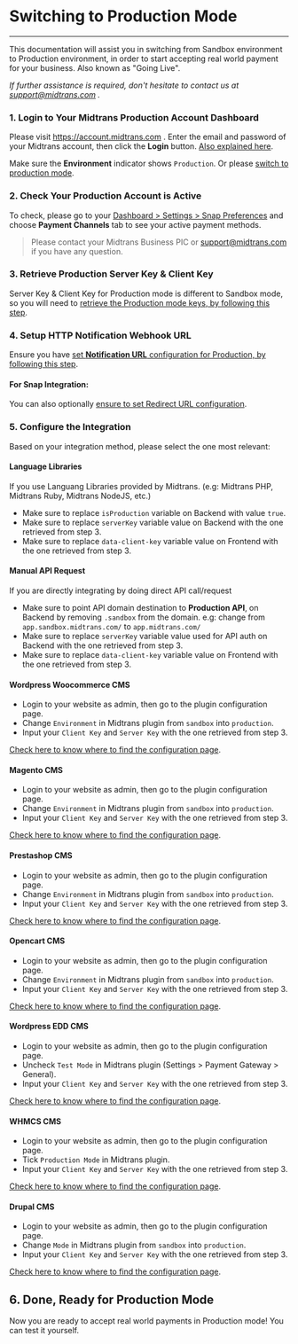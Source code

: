 # Switching to Production Mode
<hr>

This documentation will assist you in switching from Sandbox environment to Production environment, in order to start accepting real world payment for your business. Also known as "Going Live".

*If further assistance is required, don't hesitate to contact us at support@midtrans.com .*

### 1. Login to Your Midtrans Production Account Dashboard

Please visit https://account.midtrans.com . Enter the email and password of your Midtrans account, then click the **Login** button. [Also explained here](/en/midtrans-account/overview.md#accessing-midtrans-administration-portal).

Make sure the **Environment** indicator shows `Production`. Or please [switch to production mode](/en/midtrans-account/overview.md#switching-environment).

### 2. Check Your Production Account is Active

To check, please go to your [Dashboard > Settings > Snap Preferences](https://dashboard.midtrans.com/settings/snap_preference) and choose **Payment Channels** tab to see your active payment methods.

> Please contact your Midtrans Business PIC or support@midtrans.com if you have any question.

### 3. Retrieve Production Server Key & Client Key

Server Key & Client Key for Production mode is different to Sandbox mode, so you will need to [retrieve the Production mode keys, by following this step](/en/midtrans-account/overview.md#retrieving-api-access-keys).

### 4. Setup HTTP Notification Webhook URL

Ensure you have [set **Notification URL** configuration for Production, by following this step](/en/after-payment/http-notification.md).

#### For Snap Integration:
You can also optionally [ensure to set Redirect URL configuration](/en/snap/advanced-feature.md#configure-redirection-url).

### 5. Configure the Integration

Based on your integration method, please select the one most relevant:

<!-- tabs:start -->
#### **Language Libraries**

If you use Languang Libraries provided by Midtrans. (e.g: Midtrans PHP, Midtrans Ruby, Midtrans NodeJS, etc.)

- Make sure to replace `isProduction` variable on Backend with value `true`.
- Make sure to replace `serverKey` variable value on Backend with the one retrieved from step 3.
- Make sure to replace `data-client-key` variable value on Frontend with the one retrieved from step 3.

#### **Manual API Request**

If you are directly integrating by doing direct API call/request

- Make sure to point API domain destination to **Production API**, on Backend by removing `.sandbox` from the domain. e.g: change from `app.sandbox.midtrans.com/` to `app.midtrans.com/`
- Make sure to replace `serverKey` variable value used for API auth on Backend with the one retrieved from step 3.
- Make sure to replace `data-client-key` variable value on Frontend with the one retrieved from step 3.

#### **Wordpress Woocommerce CMS**

- Login to your website as admin, then go to the plugin configuration page.
- Change `Environment` in Midtrans plugin from `sandbox` into `production`.
- Input your `Client Key` and `Server Key` with the one retrieved from step 3.

[Check here to know where to find the configuration page](/en/snap/with-plugins).

#### **Magento CMS**

- Login to your website as admin, then go to the plugin configuration page.
- Change `Environment` in Midtrans plugin from `sandbox` into `production`.
- Input your `Client Key` and `Server Key` with the one retrieved from step 3.

[Check here to know where to find the configuration page](/en/snap/with-plugins).

#### **Prestashop CMS**

- Login to your website as admin, then go to the plugin configuration page.
- Change `Environment` in Midtrans plugin from `sandbox` into `production`.
- Input your `Client Key` and `Server Key` with the one retrieved from step 3.

[Check here to know where to find the configuration page](/en/snap/with-plugins).

#### **Opencart CMS**

- Login to your website as admin, then go to the plugin configuration page.
- Change `Environment` in Midtrans plugin from `sandbox` into `production`.
- Input your `Client Key` and `Server Key` with the one retrieved from step 3.

[Check here to know where to find the configuration page](/en/snap/with-plugins).

#### **Wordpress EDD CMS**

- Login to your website as admin, then go to the plugin configuration page.
- Uncheck `Test Mode` in Midtrans plugin (Settings > Payment Gateway > General).
- Input your `Client Key` and `Server Key` with the one retrieved from step 3.

[Check here to know where to find the configuration page](/en/snap/with-plugins).

#### **WHMCS CMS**

- Login to your website as admin, then go to the plugin configuration page.
- Tick `Production Mode` in Midtrans plugin.
- Input your `Client Key` and `Server Key` with the one retrieved from step 3.

[Check here to know where to find the configuration page](/en/snap/with-plugins).

#### **Drupal CMS**

- Login to your website as admin, then go to the plugin configuration page.
- Change `Mode` in Midtrans plugin from `sandbox` into `production`.
- Input your `Client Key` and `Server Key` with the one retrieved from step 3.

[Check here to know where to find the configuration page](/en/snap/with-plugins).
<!-- tabs:end -->

## 6. Done, Ready for Production Mode

Now you are ready to accept real world payments in Production mode! You can test it yourself.